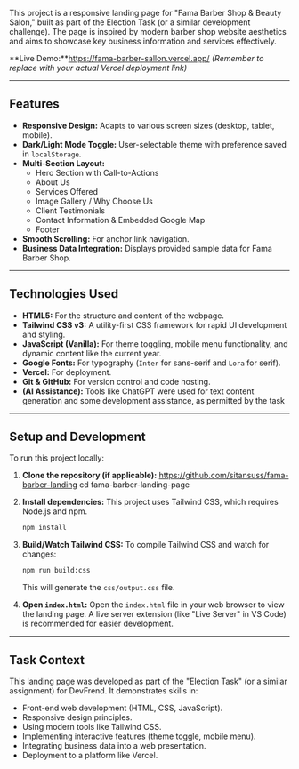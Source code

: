 This project is a responsive landing page for "Fama Barber Shop & Beauty Salon," built as part of the Election Task (or a similar development challenge). The page is inspired by modern barber shop website aesthetics and aims to showcase key business information and services effectively.

**Live Demo:**https://fama-barber-sallon.vercel.app/
*(Remember to replace with your actual Vercel deployment link)*

---

## Features

*   **Responsive Design:** Adapts to various screen sizes (desktop, tablet, mobile).
*   **Dark/Light Mode Toggle:** User-selectable theme with preference saved in `localStorage`.
*   **Multi-Section Layout:**
    *   Hero Section with Call-to-Actions
    *   About Us
    *   Services Offered
    *   Image Gallery / Why Choose Us
    *   Client Testimonials
    *   Contact Information & Embedded Google Map
    *   Footer
*   **Smooth Scrolling:** For anchor link navigation.
*   **Business Data Integration:** Displays provided sample data for Fama Barber Shop.

---

## Technologies Used

*   **HTML5:** For the structure and content of the webpage.
*   **Tailwind CSS v3:** A utility-first CSS framework for rapid UI development and styling.
*   **JavaScript (Vanilla):** For theme toggling, mobile menu functionality, and dynamic content like the current year.
*   **Google Fonts:** For typography (`Inter` for sans-serif and `Lora` for serif).
*   **Vercel:** For deployment.
*   **Git & GitHub:** For version control and code hosting.
*   **(AI Assistance):** Tools like ChatGPT were used for text content generation and some development assistance, as permitted by the task






---

## Setup and Development

To run this project locally:

1.  **Clone the repository (if applicable):**
    https://github.com/sitansuss/fama-barber-landing
    cd fama-barber-landing-page
    

2.  **Install dependencies:**
    This project uses Tailwind CSS, which requires Node.js and npm.
    ```bash
    npm install
    ```

3.  **Build/Watch Tailwind CSS:**
    To compile Tailwind CSS and watch for changes:
    ```bash
    npm run build:css
    ```
    This will generate the `css/output.css` file.

4.  **Open `index.html`:**
    Open the `index.html` file in your web browser to view the landing page. A live server extension (like "Live Server" in VS Code) is recommended for easier development.

---

## Task Context

This landing page was developed as part of the "Election Task" (or a similar assignment) for DevFrend. It demonstrates skills in:
*   Front-end web development (HTML, CSS, JavaScript).
*   Responsive design principles.
*   Using modern tools like Tailwind CSS.
*   Implementing interactive features (theme toggle, mobile menu).
*   Integrating business data into a web presentation.
*   Deployment to a platform like Vercel.

